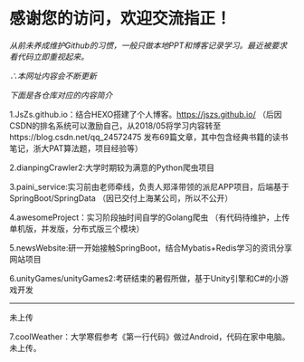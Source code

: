# 感谢您的访问，欢迎交流指正！

*从前未养成维护Github的习惯，一般只做本地PPT和博客记录学习。最近被要求看代码立即重视起来。*

*∴本网址内容会不断更新*

*下面是各仓库对应的内容简介*


1.JsZs.github.io：结合HEXO搭建了个人博客。https://jszs.github.io/
（后因CSDN的排名系统可以激励自己，从2018/05将学习内容转至https://blog.csdn.net/qq_24572475
发布69篇文章，其中包含经典书籍的读书笔记，浙大PAT算法题，项目经验等）

2.dianpingCrawler2:大学时期较为满意的Python爬虫项目


3.paini_service:实习前由老师牵线，负责人郑泽带领的派尼APP项目，后端基于SpringBoot/SpringData
（因已交付上海某公司，所以不公开）


4.awesomeProject：实习阶段抽时间自学的Golang爬虫
（有代码待维护，上传单机版，并发版，分布式版三个模块）


5.newsWebsite:研一开始接触SpringBoot，结合Mybatis+Redis学习的资讯分享网站项目


6.unityGames/unityGames2:考研结束的暑假所做，基于Unity引擎和C#的小游戏开发

----
未上传

7.coolWeather：大学寒假参考《第一行代码》做过Android，代码在家中电脑。未上传。





